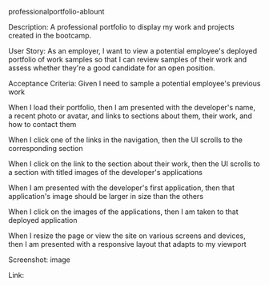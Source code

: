 professionalportfolio-ablount

Description: A professional portfolio to display my work and projects created in the bootcamp.

User Story: As an employer, I want to view a potential employee's deployed portfolio of work samples so that I can review samples of their work and assess whether they're a good candidate for an open position.

Acceptance Criteria: Given I need to sample a potential employee's previous work

When I load their portfolio, then I am presented with the developer's name, a recent photo or avatar, and links to sections about them, their work, and how to contact them

When I click one of the links in the navigation, then the UI scrolls to the corresponding section

When I click on the link to the section about their work, then the UI scrolls to a section with titled images of the developer's applications

When I am presented with the developer's first application, then that application's image should be larger in size than the others

When I click on the images of the applications, then I am taken to that deployed application

When I resize the page or view the site on various screens and devices, then I am presented with a responsive layout that adapts to my viewport

Screenshot: image

Link: